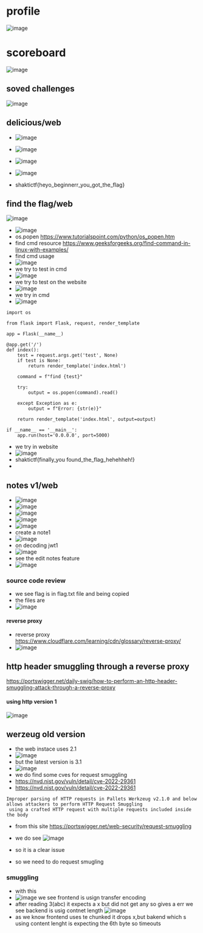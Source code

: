 # profile
![image](https://github.com/m0wn1ka/ctf_writeups/assets/127676379/75167fd6-b177-4f2a-9a75-cd0d7f816ea5)
# scoreboard
![image](https://github.com/m0wn1ka/ctf_writeups/assets/127676379/8b0c7cb4-6cbd-4383-83e1-5d421a9752c8)
## soved challenges
![image](https://github.com/m0wn1ka/ctf_writeups/assets/127676379/e3303cf3-7f22-49c3-9653-18c4fe4319dc)

## delicious/web
- ![image](https://github.com/m0wn1ka/ctf_writeups/assets/127676379/63ece15d-a997-4162-880f-7f1d190b8157)

- ![image](https://github.com/m0wn1ka/ctf_writeups/assets/127676379/3e9f8dd5-83f6-4628-a695-48c51d3ac474)
- ![image](https://github.com/m0wn1ka/ctf_writeups/assets/127676379/05b59a96-d01e-4cad-aa0e-1976ce365a8c)
- ![image](https://github.com/m0wn1ka/ctf_writeups/assets/127676379/4c7fa682-8842-4712-a3d4-035ab27fad5d)
- shaktictf{heyo_beginnerr_you_got_the_flag}


## find the flag/web
![image](https://github.com/m0wn1ka/ctf_writeups/assets/127676379/77c2fa9a-64b5-461e-940d-5def64bd179e)

- ![image](https://github.com/m0wn1ka/ctf_writeups/assets/127676379/037ac7b7-e6f4-4857-9c00-fcafc6731448)
- os.popen https://www.tutorialspoint.com/python/os_popen.htm
- find cmd resource https://www.geeksforgeeks.org/find-command-in-linux-with-examples/
- find cmd usage
- ![image](https://github.com/m0wn1ka/ctf_writeups/assets/127676379/7341fe59-e430-4b96-b774-ef2b355f8e99)
- we try to test in cmd
- ![image](https://github.com/m0wn1ka/ctf_writeups/assets/127676379/e9594348-1367-4a0a-a086-4d392b7a4e1d)
- we try to test on the website
- ![image](https://github.com/m0wn1ka/ctf_writeups/assets/127676379/b450ab9f-c1f7-4d84-9ec3-9ed7a57aae7c)
- we try in cmd
- ![image](https://github.com/m0wn1ka/ctf_writeups/assets/127676379/38a28775-d0d6-438f-aea6-9ee6cc73ca4a)
```
import os

from flask import Flask, request, render_template

app = Flask(__name__)

@app.get('/')
def index():
    test = request.args.get('test', None)
    if test is None:
        return render_template('index.html')

    command = f"find {test}"

    try:
        output = os.popen(command).read()

    except Exception as e:
        output = f"Error: {str(e)}"

    return render_template('index.html', output=output)

if __name__ == '__main__':
    app.run(host='0.0.0.0', port=5000)

```
- we try in website
- ![image](https://github.com/m0wn1ka/ctf_writeups/assets/127676379/ec1ea4ce-f899-450d-b3ab-618709fa7e1c)
- shaktictf{finally_you found_the_flag_hehehheh!}
-
## notes v1/web
- ![image](https://github.com/m0wn1ka/ctf_writeups/assets/127676379/c4276ffe-1d31-4c0f-9837-49a505d9c806)
- ![image](https://github.com/m0wn1ka/ctf_writeups/assets/127676379/a7c3a68f-9420-4ac4-a8e2-01199e1ccdce)
- ![image](https://github.com/m0wn1ka/ctf_writeups/assets/127676379/d6800361-de4f-4516-9d40-6b3f1e54dd97)
- ![image](https://github.com/m0wn1ka/ctf_writeups/assets/127676379/a67729dc-497c-4254-a9bf-b28d04e702eb)
- ![image](https://github.com/m0wn1ka/ctf_writeups/assets/127676379/2dba1024-4e19-4dc1-a666-8a4c240d5032)
- create a note1
- ![image](https://github.com/m0wn1ka/ctf_writeups/assets/127676379/7e5fad27-3a2d-4f41-b384-167a169ff980)
- on decoding jwt1
- ![image](https://github.com/m0wn1ka/ctf_writeups/assets/127676379/f71bd88b-0439-4d19-8766-e7f5b1c24b7a)
- see the edit notes feature
- ![image](https://github.com/m0wn1ka/ctf_writeups/assets/127676379/6485e38b-710b-4da6-804b-131414dfb3c4)
### source code review
- we see flag is in flag.txt file and being copied
- the files are
- ![image](https://github.com/m0wn1ka/ctf_writeups/assets/127676379/9172a6d7-d8fa-44e3-acc8-2945a8af579f)
#### reverse proxy
- reverse proxy https://www.cloudflare.com/learning/cdn/glossary/reverse-proxy/
- ![image](https://github.com/m0wn1ka/ctf_writeups/assets/127676379/f95e0a4d-4105-4091-b223-4a076815d899)
## http header smuggling through a reverse proxy
https://portswigger.net/daily-swig/how-to-perform-an-http-header-smuggling-attack-through-a-reverse-proxy
#### using http version 1
![image](https://github.com/m0wn1ka/ctf_writeups/assets/127676379/82bf4832-538b-4b6d-90b6-3093243d7a23)
## werzeug old version
- the web instace uses 2.1
- ![image](https://github.com/m0wn1ka/ctf_writeups/assets/127676379/bf1ef439-a67e-48df-a4a0-6381f6160fbc)
- but the latest version is 3.1
- ![image](https://github.com/m0wn1ka/ctf_writeups/assets/127676379/277968af-e25f-4edf-abad-fc37823d65f1)
- we do find some cves for request smuggling
- https://nvd.nist.gov/vuln/detail/cve-2022-29361
- https://nvd.nist.gov/vuln/detail/cve-2022-29361
```
Improper parsing of HTTP requests in Pallets Werkzeug v2.1.0 and below allows attackers to perform HTTP Request Smuggling
 using a crafted HTTP request with multiple requests included inside the body
```
- from this site https://portswigger.net/web-security/request-smuggling
- we do see ![image](https://github.com/m0wn1ka/ctf_writeups/assets/127676379/8c85684c-7399-4bb1-8893-2c3224ed0d4e)
- so it is a clear issue

- so we need to do request smugling
### smuggling
- with this
- ![image](https://github.com/m0wn1ka/ctf_writeups/assets/127676379/440c9b40-7aff-4804-8a18-463f36dc69f1)
we see frontend is usign transfer encoding
- after reading 3(abc) it expects a x but did not get any so gives a err
we see backend is usig contnet length
![image](https://github.com/m0wn1ka/ctf_writeups/assets/127676379/354a070a-1c16-4be9-801e-2c2ed4dbe37b)
- as we know frontend uses te chunked it drops x,but bakend which s using content lenght is expecting the 6th byte so timeouts





